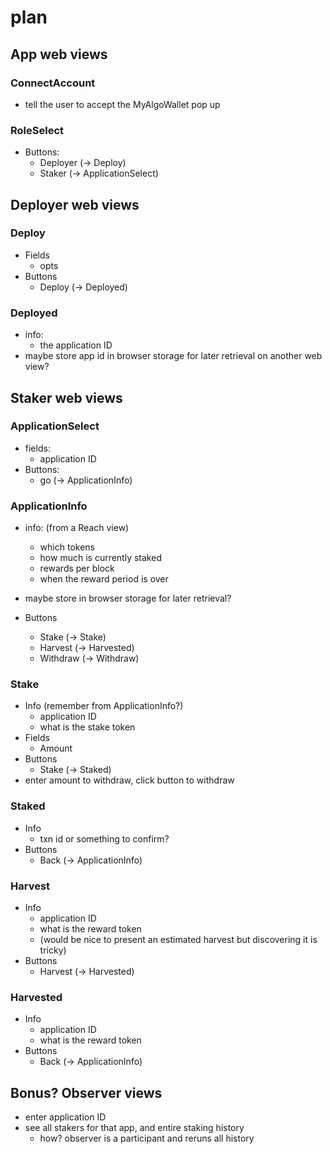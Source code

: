 # plan

## App web views

### ConnectAccount

* tell the user to accept the MyAlgoWallet pop up

### RoleSelect

* Buttons:
  * Deployer (-> Deploy)
  * Staker (-> ApplicationSelect)

## Deployer web views

### Deploy

* Fields
  * opts
* Buttons
  * Deploy (-> Deployed)

### Deployed

* info:
  * the application ID
* maybe store app id in browser storage for later retrieval on another web view?

## Staker web views

### ApplicationSelect

* fields:
  * application ID
* Buttons:
  * go (-> ApplicationInfo)

### ApplicationInfo

* info: (from a Reach view)
  * which tokens
  * how much is currently staked
  * rewards per block
  * when the reward period is over
* maybe store in browser storage for later retrieval?

* Buttons
  * Stake (-> Stake)
  * Harvest (-> Harvested)
  * Withdraw (-> Withdraw)

### Stake

* Info (remember from ApplicationInfo?)
  * application ID
  * what is the stake token
* Fields
  * Amount
* Buttons
  * Stake (-> Staked)
* enter amount to withdraw, click button to withdraw

### Staked

* Info
  * txn id or something to confirm?
* Buttons
  * Back (-> ApplicationInfo)

### Harvest

* Info
  * application ID
  * what is the reward token
  * (would be nice to present an estimated harvest but discovering it is tricky)
* Buttons
  * Harvest (-> Harvested)

### Harvested

* Info
  * application ID
  * what is the reward token
* Buttons
  * Back (-> ApplicationInfo)

## Bonus? Observer views

* enter application ID
* see all stakers for that app, and entire staking history
  * how? observer is a participant and reruns all history
